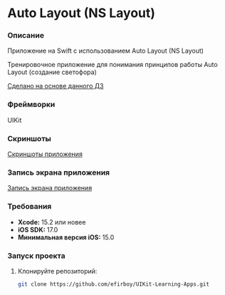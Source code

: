 # Auto Layout (NS Layout)

### Описание
Приложение на Swift с использованием Auto Layout (NS Layout)

Тренировочное приложение для понимания принципов работы Auto Layout (создание светофора)

[Сделано на основе данного ДЗ](https://vk.com/topic-139873795_39268024)

### Фреймворки
UIKit

### Скриншоты
[Скриншоты приложения](https://github.com/efirboy/UIKit-Learning-Apps/tree/main/Lesson%2012%20-%20Auto%20Layout%20(NS%20Layout)/Auto%20Layout%20(myApp)/Screenshots)


### Запись экрана приложения
[Запись экрана приложения](https://github.com/efirboy/UIKit-Learning-Apps/raw/main/Lesson%2012%20-%20Auto%20Layout%20(NS%20Layout)/Auto%20Layout%20(myApp)/Videos/AutoLayout%20(NSLayout).mov)


### Требования
- **Xcode:** 15.2 или новее
- **iOS SDK:** 17.0
- **Минимальная версия iOS:** 15.0

### Запуск проекта
1. Клонируйте репозиторий:
   ```bash
   git clone https://github.com/efirboy/UIKit-Learning-Apps.git
